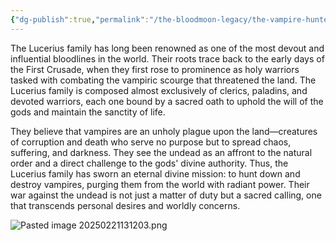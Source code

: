 ```yaml
---
{"dg-publish":true,"permalink":"/the-bloodmoon-legacy/the-vampire-hunter-families/the-lucerius-family-the-light-of-the-gods/"}
---
```


The Lucerius family has long been renowned as one of the most devout and influential bloodlines in the world. Their roots trace back to the early days of the First Crusade, when they first rose to prominence as holy warriors tasked with combating the vampiric scourge that threatened the land. The Lucerius family is composed almost exclusively of clerics, paladins, and devoted warriors, each one bound by a sacred oath to uphold the will of the gods and maintain the sanctity of life.

They believe that vampires are an unholy plague upon the land—creatures of corruption and death who serve no purpose but to spread chaos, suffering, and darkness. They see the undead as an affront to the natural order and a direct challenge to the gods' divine authority. Thus, the Lucerius family has sworn an eternal divine mission: to hunt down and destroy vampires, purging them from the world with radiant power. Their war against the undead is not just a matter of duty but a sacred calling, one that transcends personal desires and worldly concerns.

![Pasted image 20250221131203.png](/img/user/Pasted%20image%2020250221131203.png)